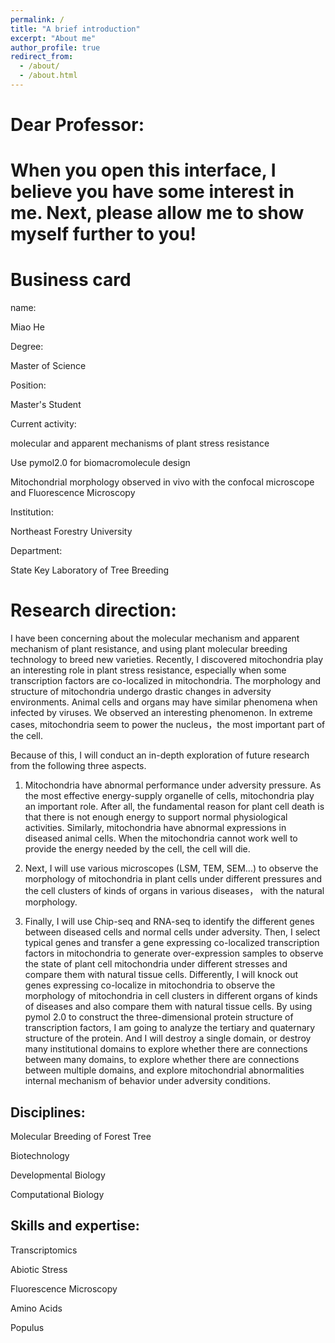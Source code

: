 ```yaml
---
permalink: /
title: "A brief introduction"
excerpt: "About me"
author_profile: true
redirect_from: 
  - /about/
  - /about.html
---
```


Dear Professor:
======

When you open this interface, I believe you have some interest in me. Next, please allow me to show myself further to you! 
======

Business card
======
name:

Miao He

Degree:

Master of Science

Position:

Master's Student

Current activity:

molecular and apparent mechanisms of plant stress resistance  

Use pymol2.0 for biomacromolecule design 

Mitochondrial morphology observed in vivo with the confocal microscope and Fluorescence Microscopy

Institution:

Northeast Forestry University

Department:

State Key Laboratory of Tree Breeding


Research direction:
======
I have been concerning about the molecular mechanism and apparent mechanism of plant resistance, and using plant molecular breeding technology to breed new varieties. Recently, I discovered mitochondria play an interesting role in plant stress resistance, especially when some transcription factors are co-localized in mitochondria. The morphology and structure of mitochondria undergo drastic changes in adversity environments. Animal cells and organs may have similar phenomena when infected by viruses. We observed an interesting phenomenon. In extreme cases, mitochondria seem to power the nucleus，the most important part of the cell.

Because of this, I will conduct an in-depth exploration of future research from the following three aspects.

1. Mitochondria have abnormal performance under adversity pressure. As the most effective energy-supply organelle of cells, mitochondria play an important role. After all, the fundamental reason for plant cell death is that there is not enough energy to support normal physiological activities. Similarly, mitochondria have abnormal expressions in diseased animal cells. When the mitochondria cannot work well to provide the energy needed by the cell, the cell will die.

2. Next, I will use various microscopes (LSM, TEM, SEM...) to observe the morphology of mitochondria in plant cells under different pressures and the cell clusters of kinds of organs in various diseases， with the natural morphology.

3. Finally, I will use Chip-seq and RNA-seq to identify the different genes between diseased cells and normal cells under adversity. Then, I select typical genes and transfer a gene expressing co-localized transcription factors in mitochondria to generate over-expression samples to observe the state of plant cell mitochondria under different stresses and compare them with natural tissue cells. Differently, I will knock out genes expressing co-localize in mitochondria to observe the morphology of mitochondria in cell clusters in different organs of kinds of diseases and also compare them with natural tissue cells. By using pymol 2.0 to construct the three-dimensional protein structure of transcription factors, I am going to analyze the tertiary and quaternary structure of the protein. And I will destroy a single domain, or destroy many institutional domains to explore whether there are connections between many domains, to explore whether there are connections between multiple domains, and explore mitochondrial abnormalities internal mechanism of behavior under adversity conditions.

Disciplines:
------
Molecular Breeding of Forest Tree  

Biotechnology

Developmental Biology

Computational Biology

Skills and expertise:
------
Transcriptomics

Abiotic Stress

Fluorescence Microscopy

Amino Acids

Populus


